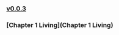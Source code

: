 
### [v0.0.3](https://github.com/littleflute/english/edit/master/Chao%20qing%20song/readme.md)
### [Chapter 1 Living](Chapter 1 Living)
